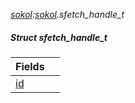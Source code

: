 _[sokol](../../modules/sokol/sokol-module.md):[sokol](../../modules/sokol/sokol-module.md).sfetch\_handle\_t_
##### Struct sfetch\_handle\_t

| Fields | |
|:---|:---|
| [id](sokol-sfetch_handle_t-id.md) |  |
